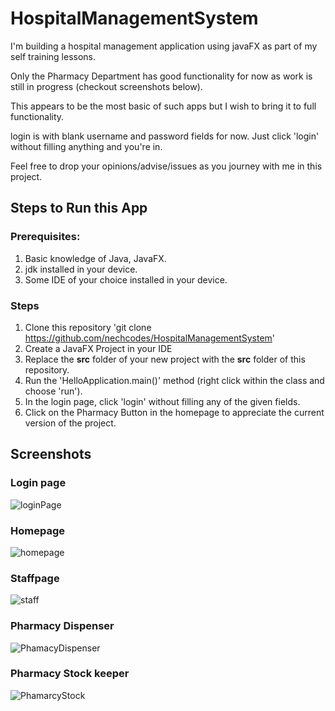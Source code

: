 # HospitalManagementSystem

I'm building a hospital management application using javaFX as part of my self training lessons.

Only the Pharmacy Department has good functionality for now as work is still in progress (checkout screenshots below).

This appears to be the most basic of such apps but I wish to bring it to full functionality.

login is with blank username and password fields for now. Just click 'login' without filling anything and you're in.

Feel free to drop your opinions/advise/issues as you journey with me in this project.

## Steps to Run this App

### Prerequisites:

1. Basic knowledge of Java, JavaFX.
2. jdk installed in your device.
3. Some IDE of your choice installed in your device.

### Steps

1. Clone this repository  'git clone https://github.com/nechcodes/HospitalManagementSystem'
2. Create a JavaFX Project in your IDE
3. Replace the **src** folder of your new project with the **src** folder of this repository.
4. Run the 'HelloApplication.main()' method (right click within the class and choose 'run').
5. In the login page, click 'login' without filling any of the given fields.
6. Click on the Pharmacy Button in the homepage to appreciate the current version of the project.

## Screenshots

### Login page
![loginPage](https://user-images.githubusercontent.com/102044949/191849885-51180822-2cd5-42c8-96c8-6dd6d49e07f6.png)

### Homepage

![homepage](https://user-images.githubusercontent.com/102044949/192641841-eef8b887-ba09-4377-89f3-04e34c32c5ab.png)

### Staffpage
![staff](https://user-images.githubusercontent.com/102044949/192641856-7802c429-c456-4c4e-9334-06b5211e51e3.png)

### Pharmacy Dispenser
![PhamacyDispenser](https://user-images.githubusercontent.com/102044949/191849936-45add72e-43d5-4239-80dc-0811e96f6ae4.png)

### Pharmacy Stock keeper
![PhamarcyStock](https://user-images.githubusercontent.com/102044949/191850000-b4c2d664-ab39-487c-9259-3003c551fde5.png)



